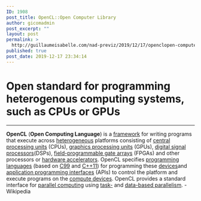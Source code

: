 ```yaml
---
ID: 1908
post_title: OpenCL::Open Computer Library
author: gicomadmin
post_excerpt: ""
layout: post
permalink: >
  http://guillaumeisabelle.com/nad-previz/2019/12/17/openclopen-computer-library/
published: true
post_date: 2019-12-17 23:34:14
---
```

<!-- wp:heading {"level":1,"className":"pagelib_edit_section_title"} -->

<h1 class="pagelib_edit_section_title">
  Open standard for programming heterogenous computing systems, such as CPUs or GPUs
</h1>

<!-- /wp:heading -->

<!-- wp:separator -->

<hr class="wp-block-separator" />

<!-- /wp:separator -->

<!-- wp:paragraph -->

**OpenCL** (**Open Computing Language**) is a [framework][1] for writing programs that execute across [heterogeneous][2] platforms consisting of [central processing units][3] (CPUs), [graphics processing units][4] (GPUs), [digital signal processors][5](DSPs), [field-programmable gate arrays][6] (FPGAs) and other processors or <a class="mw-redirect" href="https://en.m.wikipedia.org/wiki/Hardware_accelerator">hardware accelerators</a>. OpenCL specifies [programming languages][7] (based on [C99][8] and [C++11][9]) for programming these <a class="mw-redirect" href="https://en.m.wikipedia.org/wiki/Personal_computer_hardware">devices</a>and [application programming interfaces][10] (APIs) to control the platform and execute programs on the <a class="mw-redirect" href="https://en.m.wikipedia.org/wiki/OpenCL_compute_devices">compute devices</a>. OpenCL provides a standard interface for [parallel computing][11] using [task-][12] and [data-based parallelism][13]. -Wikipedia 

<!-- /wp:paragraph -->

 [1]: https://en.m.wikipedia.org/wiki/Software_framework
 [2]: https://en.m.wikipedia.org/wiki/Heterogeneous_computing
 [3]: https://en.m.wikipedia.org/wiki/Central_processing_unit
 [4]: https://en.m.wikipedia.org/wiki/Graphics_processing_unit
 [5]: https://en.m.wikipedia.org/wiki/Digital_signal_processor
 [6]: https://en.m.wikipedia.org/wiki/Field-programmable_gate_array
 [7]: https://en.m.wikipedia.org/wiki/Programming_language
 [8]: https://en.m.wikipedia.org/wiki/C99
 [9]: https://en.m.wikipedia.org/wiki/C%2B%2B11
 [10]: https://en.m.wikipedia.org/wiki/Application_programming_interface
 [11]: https://en.m.wikipedia.org/wiki/Parallel_computing
 [12]: https://en.m.wikipedia.org/wiki/Task_parallelism
 [13]: https://en.m.wikipedia.org/wiki/Data_parallelism